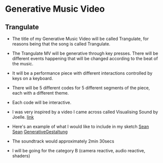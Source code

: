 
# Generative Music Video

## Trangulate

  - The title of my Generative Music Video will be called Trangulate, for reasons being that the song is called Trangulate.

  - The Trangulate MV will be generative through key presses. There will be different events happening that will be changed according to the beat of the music.
  - It will be a performance piece with different interactions controlled by keys on a keyboard.

  - There will be 5 different codes for 5 different segments of the piece, each with a different theme.
  - Each code will be interactive. 

  - I was very inspired by a video I came across called Visualising Sound by Joelle. [link](https://vimeo.com/68161863)
  - Here's an example of what I would like to include in my sketch       [Sean](https://s23.postimg.org/6w551jzbv/170314_111454_570.png) [Sean](https://s14.postimg.org/6mrjswp6p/Screen_Shot_2017_03_14_at_11_33_23_AM.png) [GenerativeGestaltung](https://s24.postimg.org/osd0yr7ed/P_2_2_3_02.png)
  - The soundtrack would approximately 2min 30secs
  - I will be going for the category B (camera reactive, audio reactive, shaders)
